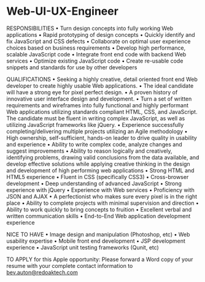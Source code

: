 Web-UI-UX-Engineer
==================

RESPONSIBILITIES
•	Turn design concepts into fully working Web applications
•	Rapid prototyping of design concepts
•	Quickly identify and fix JavaScript and CSS defects
•	Collaborate on optimal user experience choices based on business requirements
•	Develop high performance, scalable JavaScript code
•	Integrate front end code with backend Web services
•	Optimize existing JavaScript code
•	Create re-usable code snippets and standards for use by other developers

QUALIFICATIONS
•	Seeking a highly creative, detail oriented front end Web developer to create highly usable Web applications. 
•	The ideal candidate will have a strong eye for pixel perfect design.
•	A proven history of innovative user interface design and development.
•	Turn a set of written requirements and wireframes into fully functional and highly performant Web applications utilizing standards compliant HTML, CSS, and JavaScript. The candidate must be fluent in writing complex JavaScript, as well as utilizing JavaScript frameworks like jQuery. 
•	Experience successfully completing/delivering multiple projects utilizing an Agile methodology
•	High ownership, self-sufficient, hands-on leader to drive quality in usability and experience
•	Ability to write complex code, analyze changes and suggest improvements
•	Ability to reason logically and creatively, identifying problems, drawing valid conclusions from the data available, and develop effective solutions while applying creative thinking in the design and development of high performing web applications
•	Strong HTML and HTML5 experience
•	Fluent in CSS (specifically CSS3)
•	Cross-browser development
•	Deep understanding of advanced JavaScript
•	Strong experience with jQuery
•	Experience with Web services
•	Proficiency with JSON and AJAX
•	A perfectionist who makes sure every pixel is in the right place
•	Ability to complete projects with minimal supervision and direction
•	Ability to work quickly to bring concepts to fruition
•	Excellent verbal and written communication skills
•	End-to-End Web application development experience

NICE TO HAVE
•	Image design and manipulation (Photoshop, etc)
•	Web usability expertise
•	Mobile front end development
•	JSP development experience
•	JavaScript unit testing frameworks (Qunit, etc)

TO APPLY for this Apple opportunity:  Please forward a Word copy of your resume with your complete contact information to bev.auton@redoaktech.com 
